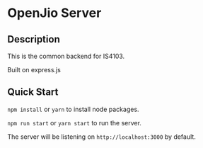 # OpenJio Server
## Description
This is the common backend for IS4103.

Built on express.js 

## Quick Start
`npm install` or `yarn` to install node packages.

`npm run start` or `yarn start` to run the server.

The server will be listening on `http://localhost:3000` by default.